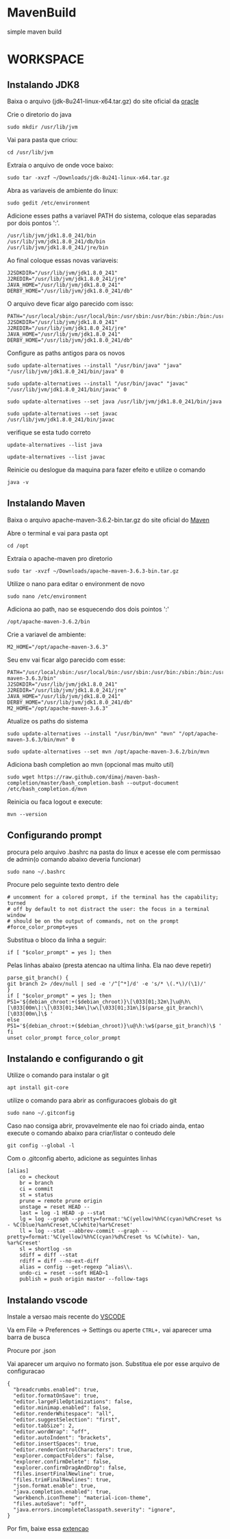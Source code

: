 # MavenBuild
simple maven build

# WORKSPACE

## Instalando JDK8

Baixa o arquivo (jdk-8u241-linux-x64.tar.gz) do site oficial da [oracle](https://www.oracle.com/java/technologies/javase-jdk8-downloads.html)

Crie o diretorio do java
```
sudo mkdir /usr/lib/jvm
```
Vai para pasta que criou:
```
cd /usr/lib/jvm
```
Extraia o arquivo de onde voce baixo:
```
sudo tar -xvzf ~/Downloads/jdk-8u241-linux-x64.tar.gz
```
Abra as variaveis de ambiente do linux:
```
sudo gedit /etc/environment
```
Adicione esses paths a variavel PATH do sistema, coloque elas separadas por dois pontos ':'.

```
/usr/lib/jvm/jdk1.8.0_241/bin
/usr/lib/jvm/jdk1.8.0_241/db/bin
/usr/lib/jvm/jdk1.8.0_241/jre/bin
```

Ao final coloque essas novas variaveis: 

```
J2SDKDIR="/usr/lib/jvm/jdk1.8.0_241"
J2REDIR="/usr/lib/jvm/jdk1.8.0_241/jre"
JAVA_HOME="/usr/lib/jvm/jdk1.8.0_241"
DERBY_HOME="/usr/lib/jvm/jdk1.8.0_241/db"
```

O arquivo deve ficar algo parecido com isso:

```
PATH="/usr/local/sbin:/usr/local/bin:/usr/sbin:/usr/bin:/sbin:/bin:/usr/games:/usr/local/games:/usr/lib/jvm/jdk1.8.0_241/bin:/usr/lib/jvm/jdk1.8.0_241/db/bin:/usr/lib/jvm/jdk1.8.0_241/jre/bin"
J2SDKDIR="/usr/lib/jvm/jdk1.8.0_241"
J2REDIR="/usr/lib/jvm/jdk1.8.0_241/jre"
JAVA_HOME="/usr/lib/jvm/jdk1.8.0_241"
DERBY_HOME="/usr/lib/jvm/jdk1.8.0_241/db"
```
Configure as paths antigos para os novos
```
sudo update-alternatives --install "/usr/bin/java" "java" "/usr/lib/jvm/jdk1.8.0_241/bin/java" 0
```
```
sudo update-alternatives --install "/usr/bin/javac" "javac" "/usr/lib/jvm/jdk1.8.0_241/bin/javac" 0
```
```
sudo update-alternatives --set java /usr/lib/jvm/jdk1.8.0_241/bin/java
```
```
sudo update-alternatives --set javac /usr/lib/jvm/jdk1.8.0_241/bin/javac
```

verifique se esta tudo correto
```
update-alternatives --list java
```
```
update-alternatives --list javac
```
Reinicie ou deslogue da maquina para fazer efeito e utilize o comando
```
java -v
```

## Instalando Maven

Baixa o arquivo apache-maven-3.6.2-bin.tar.gz do site oficial do [Maven](https://maven.apache.org/download.cgi)

Abre o terminal e vai para pasta opt
```
cd /opt
```
Extraia o apache-maven pro diretorio
```
sudo tar -xvzf ~/Downloads/apache-maven-3.6.3-bin.tar.gz
```
Utilize o nano para editar o environment de novo
```
sudo nano /etc/environment
```
Adiciona ao path, nao se esquecendo dos dois pointos ':'
```
/opt/apache-maven-3.6.2/bin
```
Crie a variavel de ambiente:
```
M2_HOME="/opt/apache-maven-3.6.3"
```
Seu env vai ficar algo parecido com esse:
```
PATH="/usr/local/sbin:/usr/local/bin:/usr/sbin:/usr/bin:/sbin:/bin:/usr/games:/usr/local/games:/usr/lib/jvm/jdk1.8.0_241/bin:/usr/lib/jvm/jdk1.8.0_241/db/bin:/usr/lib/jvm/jdk1.8.0_241/jre/bin:/opt/apache-maven-3.6.3/bin"
J2SDKDIR="/usr/lib/jvm/jdk1.8.0_241"
J2REDIR="/usr/lib/jvm/jdk1.8.0_241/jre"
JAVA_HOME="/usr/lib/jvm/jdk1.8.0_241"
DERBY_HOME="/usr/lib/jvm/jdk1.8.0_241/db"
M2_HOME="/opt/apache-maven-3.6.3"
```
Atualize os paths do sistema
```
sudo update-alternatives --install "/usr/bin/mvn" "mvn" "/opt/apache-maven-3.6.3/bin/mvn" 0
```
```
sudo update-alternatives --set mvn /opt/apache-maven-3.6.2/bin/mvn
```
Adiciona bash completion ao mvn (opcional mas muito util)
```
sudo wget https://raw.github.com/dimaj/maven-bash-completion/master/bash_completion.bash --output-document /etc/bash_completion.d/mvn
```
Reinicia ou faca logout e execute:
```
mvn --version
```

## Configurando prompt

procura pelo arquivo .bashrc na pasta do linux e acesse ele com permissao de admin(o comando abaixo deveria funcionar)

```
sudo nano ~/.bashrc
```
Procure pelo seguinte texto dentro dele
```
# uncomment for a colored prompt, if the terminal has the capability; turned
# off by default to not distract the user: the focus in a terminal window
# should be on the output of commands, not on the prompt
#force_color_prompt=yes
```
Substitua o bloco da linha a seguir:
```
if [ "$color_prompt" = yes ]; then
```
Pelas linhas abaixo (presta atencao na ultima linha. Ela nao deve repetir)
```
parse_git_branch() {
git branch 2> /dev/null | sed -e '/^[^*]/d' -e 's/* \(.*\)/(\1)/'
}
if [ "$color_prompt" = yes ]; then
PS1='${debian_chroot:+($debian_chroot)}\[\033[01;32m\]\u@\h\[\033[00m\]:\[\033[01;34m\]\w\[\033[01;31m\]$(parse_git_branch)\[\033[00m\]\$ '
else
PS1='${debian_chroot:+($debian_chroot)}\u@\h:\w$(parse_git_branch)\$ '
fi
unset color_prompt force_color_prompt
```

## Instalando e configurando o git

Utilize o comando para instalar o git
```
apt install git-core
```
utilize o comando para abrir as configuracoes globais do git
```
sudo nano ~/.gitconfig
```
Caso nao consiga abrir, provavelmente ele nao foi criado ainda, entao execute o comando abaixo para criar/listar o conteudo dele
```
git config --global -l
```
Com o .gitconfig aberto, adicione as seguintes linhas
```
[alias]
    co = checkout
    br = branch
    ci = commit
    st = status
    prune = remote prune origin
    unstage = reset HEAD --
    last = log -1 HEAD -p --stat
    lg = log --graph --pretty=format:'%C(yellow)%h%C(cyan)%d%Creset %s - %C(blue)%an%Creset,%C(white)%ar%Creset'
    ll = log --stat --abbrev-commit --graph --pretty=format:'%C(yellow)%h%C(cyan)%d%Creset %s %C(white)- %an, %ar%Creset'
    sl = shortlog -sn
    sdiff = diff --stat
    rdiff = diff --no-ext-diff
    alias = config --get-regexp ^alias\\.
    undo-ci = reset --soft HEAD~1
    publish = push origin master --follow-tags
```


## Instalando vscode

Instale a versao mais recente do [VSCODE](https://code.visualstudio.com/download)

Va em File -> Preferences -> Settings ou aperte `CTRL+,` vai aparecer uma barra de busca

Procure por .json

Vai aparecer um arquivo no formato json. Substitua ele por esse arquivo de configuracao
```
{
  "breadcrumbs.enabled": true,
  "editor.formatOnSave": true,
  "editor.largeFileOptimizations": false,
  "editor.minimap.enabled": false,
  "editor.renderWhitespace": "all",
  "editor.suggestSelection": "first",
  "editor.tabSize": 2,
  "editor.wordWrap": "off",
  "editor.autoIndent": "brackets",
  "editor.insertSpaces": true,
  "editor.renderControlCharacters": true,
  "explorer.compactFolders": false,
  "explorer.confirmDelete": false,
  "explorer.confirmDragAndDrop": false,
  "files.insertFinalNewline": true,
  "files.trimFinalNewlines": true,
  "json.format.enable": true,
  "java.completion.enabled": true,
  "workbench.iconTheme": "material-icon-theme",
  "files.autoSave": "off",
  "java.errors.incompleteClasspath.severity": "ignore",
}
```
Por fim, baixe essa [extencao](https://marketplace.visualstudio.com/items?itemName=vscjava.vscode-java-pack)





